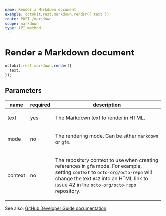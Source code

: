 ```yaml
---
name: Render a Markdown document
example: octokit.rest.markdown.render({ text })
route: POST /markdown
scope: markdown
type: API method
---
```


# Render a Markdown document

```js
octokit.rest.markdown.render({
  text,
});
```

## Parameters

<table>
  <thead>
    <tr>
      <th>name</th>
      <th>required</th>
      <th>description</th>
    </tr>
  </thead>
  <tbody>
    <tr><td>text</td><td>yes</td><td>

The Markdown text to render in HTML.

</td></tr>
<tr><td>mode</td><td>no</td><td>

The rendering mode. Can be either `markdown` or `gfm`.

</td></tr>
<tr><td>context</td><td>no</td><td>

The repository context to use when creating references in `gfm` mode. For example, setting `context` to `octo-org/octo-repo` will change the text `#42` into an HTML link to issue 42 in the `octo-org/octo-repo` repository.

</td></tr>
  </tbody>
</table>

See also: [GitHub Developer Guide documentation](https://docs.github.com/rest/reference/markdown#render-a-markdown-document).
